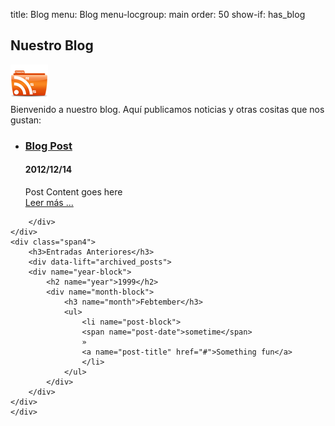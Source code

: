 title: Blog
menu: Blog
menu-locgroup: main
order: 50
show-if: has_blog

<div class="page-header">
	<h2>Nuestro Blog</h2><a href="http://feeds.feedburner.com/QuitaLaCaquita"><img src="/images/Rss-icon.png" alt="quitalacaquita rss feed" title="Suscribir" /></a>
</div>

<div class="row-fluid">
    <div class="span8">
        <span data-lift="if?extra_true=has_blog">Bienvenido a nuestro blog. Aquí publicamos noticias y otras cositas que nos gustan:</span>
        <div data-lift="if?extra_true=has_blog">
           <ul data-lift="blog.posts?max=15">
               <li data-post="item">
                <h3><a data-post="link" href="#">Blog Post</a></h3>
                <h4><span data-post="date">2012/12/14</span></h4>
                <div data-post="shortcontent">Post Content goes here</div>
                <div data-post="more"><a href="#">Leer más ...</a></div>
               </li>
           </ul>

        </div>
    </div>
    <div class="span4">
        <h3>Entradas Anteriores</h3>
        <div data-lift="archived_posts">
        <div name="year-block">
            <h2 name="year">1999</h2>
            <div name="month-block">
                <h3 name="month">Febtember</h3>
                <ul>
                    <li name="post-block">
                    <span name="post-date">sometime</span>
                    »
                    <a name="post-title" href="#">Something fun</a>
                    </li>
                </ul>
            </div>
        </div>
    </div>
    </div>
</div>

